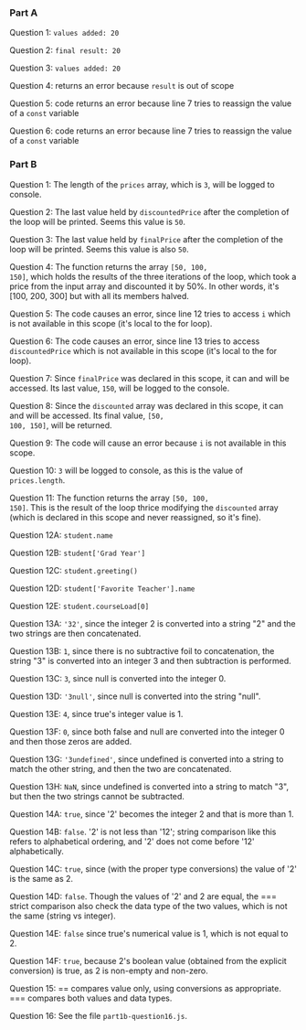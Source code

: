 ### Part A
Question 1: <code>values added: 20</code>

Question 2: <code>final result: 20</code>

Question 3: <code>values added: 20</code>

Question 4: returns an error because <code>result</code> is out of scope

Question 5: code returns an error because line 7 tries to reassign the value of a <code>const</code> variable

Question 6: code returns an error because line 7 tries to reassign the value of a <code>const</code> variable

### Part B
Question 1: The length of the <code>prices</code> array, which is <code>3</code>, will be logged to console.

Question 2: The last value held by <code>discountedPrice</code> after the completion of the loop will be printed. Seems this value is <code>50</code>. 

Question 3: The last value held by <code>finalPrice</code> after the completion of the loop will be printed. Seems this value is also <code>50</code>. 

Question 4: The function returns the array <code>[50, 100, 150]</code>, which holds the results of the three iterations of the loop, which took a price from the input array and discounted it by 50%. In other words, it's [100, 200, 300] but with all its members halved.

Question 5: The code causes an error, since line 12 tries to access <code>i</code> which is not available in this scope (it's local to the for loop).

Question 6: The code causes an error, since line 13 tries to access <code>discountedPrice</code> which is not available in this scope (it's local to the for loop).

Question 7: Since <code>finalPrice</code> was declared in this scope, it can and will be accessed. Its last value, <code>150</code>, will be logged to the console.

Question 8: Since the <code>discounted</code> array was declared in this scope, it can and will be accessed. Its final value, <code>[50, 100, 150]</code>, will be returned.

Question 9: The code will cause an error because <code>i</code> is not available in this scope.

Question 10: <code>3</code> will be logged to console, as this is the value of <code>prices.length</code>.

Question 11: The function returns the array <code>[50, 100, 150]</code>. This is the result of the loop thrice modifying the <code>discounted</code> array (which is declared in this scope and never reassigned, so it's fine).

Question 12A: <code>student.name</code>

Question 12B: <code>student['Grad Year']</code>

Question 12C: <code>student.greeting()</code>

Question 12D: <code>student['Favorite Teacher'].name</code>

Question 12E: <code>student.courseLoad[0]</code>

Question 13A: <code>'32'</code>, since the integer 2 is converted into a string "2" and the two strings are then concatenated.

Question 13B: <code>1</code>, since there is no subtractive foil to concatenation, the string "3" is converted into an integer 3 and then subtraction is performed.

Question 13C: <code>3</code>, since null is converted into the integer 0.

Question 13D: <code>'3null'</code>, since null is converted into the string "null".

Question 13E: <code>4</code>, since true's integer value is 1.

Question 13F: <code>0</code>, since both false and null are converted into the integer 0 and then those zeros are added.

Question 13G: <code>'3undefined'</code>, since undefined is converted into a string to match the other string, and then the two are concatenated.

Question 13H: <code>NaN</code>, since undefined is converted into a string to match "3", but then the two strings cannot be subtracted.

Question 14A: <code>true</code>, since '2' becomes the integer 2 and that is more than 1.

Question 14B: <code>false</code>. '2' is not less than '12'; string comparison like this refers to alphabetical ordering, and '2' does not come before '12' alphabetically.

Question 14C: <code>true</code>, since (with the proper type conversions) the value of '2' is the same as 2.

Question 14D: <code>false</code>. Though the values of '2' and 2 are equal, the === strict comparison also check the data type of the two values, which is not the same (string vs integer).

Question 14E: <code>false</code> since true's numerical value is 1, which is not equal to 2.

Question 14F: <code>true</code>, because 2's boolean value (obtained from the explicit conversion) is true, as 2 is non-empty and non-zero.

Question 15: == compares value only, using conversions as appropriate. === compares both values and data types.

Question 16: See the file <code>part1b-question16.js</code>.